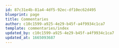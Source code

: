 ```yaml
---
id: 87c31e4b-81a4-4df5-92ec-df10ec62d495
blueprint: page
title: Commentaries
author: c10c1599-a925-4e29-b45f-a4f9934c1ca7
template: commentaries/index
updated_by: c10c1599-a925-4e29-b45f-a4f9934c1ca7
updated_at: 1665093687
---
```

